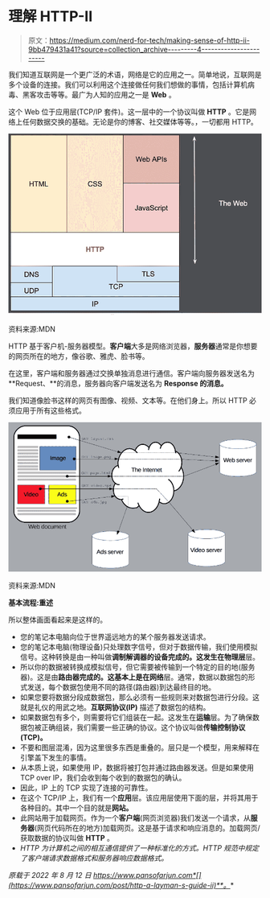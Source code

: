 # 理解 HTTP-II

> 原文：<https://medium.com/nerd-for-tech/making-sense-of-http-ii-9bb479431a41?source=collection_archive---------4----------------------->

我们知道互联网是一个更广泛的术语，网络是它的应用之一。简单地说，互联网是多个设备的连接。我们可以利用这个连接做任何我们想做的事情，包括计算机病毒、黑客攻击等等。最广为人知的应用之一是 **Web** 。

这个 Web 位于应用层(TCP/IP 套件)。这一层中的一个协议叫做 **HTTP** 。它是网络上任何数据交换的基础。无论是你的博客、社交媒体等等。，一切都用 HTTP。

![](img/6f231441dc704c3e07c606f1848c651c.png)

资料来源:MDN

HTTP 基于客户机-服务器模型。**客户端**大多是网络浏览器，**服务器**通常是你想要的网页所在的地方，像谷歌、雅虎、脸书等。

在这里，客户端和服务器通过交换单独消息进行通信。客户端向服务器发送名为 **Request、**的消息，服务器向客户端发送名为 **Response 的消息。**

我们知道像脸书这样的网页有图像、视频、文本等。在他们身上。所以 HTTP 必须应用于所有这些格式。

![](img/7d34bbe815a3ccaba71602be3ccd5400.png)

资料来源:MDN

**基本流程:重述**

所以整体画面看起来是这样的。

*   您的笔记本电脑向位于世界遥远地方的某个服务器发送请求。
*   您的笔记本电脑(物理设备)只处理数字信号，但对于数据传输，我们使用模拟信号。这种转换是由一种叫做**调制解调器的设备完成的。**这发生在**物理层**层。
*   所以你的数据被转换成模拟信号，但它需要被传输到一个特定的目的地(服务器)。这是由**路由器完成的。**这基本上是在**网络**层。通常，数据以数据包的形式发送，每个数据包使用不同的路径(路由器)到达最终目的地。
*   如果您要将数据分段成数据包，那么必须有一些规则来对数据包进行分段。这就是礼仪的用武之地。**互联网协议(IP)** 描述了数据包的结构。
*   如果数据包有多个，则需要将它们组装在一起。这发生在**运输**层。为了确保数据包被正确组装，我们需要一些正确的协议。这个协议叫做**传输控制协议(TCP)。**
*   不要和图层混淆，因为这里很多东西是重叠的。层只是一个模型，用来解释在引擎盖下发生的事情。
*   从本质上说，如果使用 IP，数据将被打包并通过路由器发送。但是如果使用 TCP over IP，我们会收到每个收到的数据包的确认。
*   因此，IP 上的 TCP 实现了连接的可靠性。
*   在这个 TCP/IP 上，我们有一个**应用**层。该应用层使用下面的层，并将其用于各种目的。其中一个目的就是**网站。**
*   此网站用于加载网页。作为一个**客户端**(网页浏览器)我们发送一个请求，从**服务器**(网页代码所在的地方)加载网页。这是基于请求和响应消息的。加载网页/获取数据的协议叫做 **HTTP** 。
*   *HTTP 为计算机之间的相互通信提供了一种标准化的方式。HTTP 规范中规定了客户端请求数据格式和服务器响应数据格式。*

*原载于 2022 年 8 月 12 日 https://www.pansofarjun.com*[](https://www.pansofarjun.com/post/http-a-layman-s-guide-ii)**。**